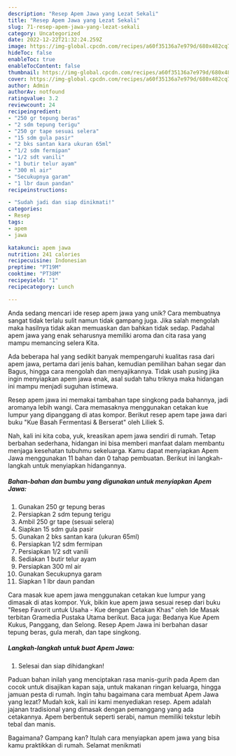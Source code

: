 ```yaml
---
description: "Resep Apem Jawa yang Lezat Sekali"
title: "Resep Apem Jawa yang Lezat Sekali"
slug: 71-resep-apem-jawa-yang-lezat-sekali
category: Uncategorized
date: 2022-12-22T21:32:24.259Z
image: https://img-global.cpcdn.com/recipes/a60f35136a7e979d/680x482cq70/apem-jawa-foto-resep-utama.jpg
hideToc: false
enableToc: true
enableTocContent: false
thumbnail: https://img-global.cpcdn.com/recipes/a60f35136a7e979d/680x482cq70/apem-jawa-foto-resep-utama.jpg
cover: https://img-global.cpcdn.com/recipes/a60f35136a7e979d/680x482cq70/apem-jawa-foto-resep-utama.jpg
author: Admin
authorAv: notfound
ratingvalue: 3.2
reviewcount: 24
recipeingredient:
- "250 gr tepung beras"
- "2 sdm tepung terigu"
- "250 gr tape sesuai selera"
- "15 sdm gula pasir"
- "2 bks santan kara ukuran 65ml"
- "1/2 sdm fermipan"
- "1/2 sdt vanili"
- "1 butir telur ayam"
- "300 ml air"
- "Secukupnya garam"
- "1 lbr daun pandan"
recipeinstructions:

- "Sudah jadi dan siap dinikmati!"
categories:
- Resep
tags:
- apem
- jawa

katakunci: apem jawa 
nutrition: 241 calories
recipecuisine: Indonesian
preptime: "PT19M"
cooktime: "PT38M"
recipeyield: "1"
recipecategory: Lunch

---
```





Anda sedang mencari ide resep apem jawa yang unik? Cara membuatnya sangat tidak terlalu sulit namun tidak gampang juga. Jika salah mengolah maka hasilnya tidak akan memuaskan dan bahkan tidak sedap. Padahal apem jawa yang enak seharusnya memiliki aroma dan cita rasa yang mampu memancing selera Kita.





Ada beberapa hal yang sedikit banyak mempengaruhi kualitas rasa dari apem jawa, pertama dari jenis bahan, kemudian pemilihan bahan segar dan Bagus, hingga cara mengolah dan menyajikannya. Tidak usah pusing jika ingin menyiapkan apem jawa enak,      asal sudah tahu triknya maka hidangan ini mampu menjadi suguhan istimewa.














Resep apem jawa ini memakai tambahan tape singkong pada bahannya, jadi aromanya lebih wangi. Cara memasaknya menggunakan cetakan kue lumpur yang dipanggang di atas kompor. Berikut resep apem tape jawa dari buku &#34;Kue Basah Fermentasi &amp; Berserat&#34; oleh Liliek S.






Nah, kali ini kita coba, yuk, kreasikan apem jawa sendiri di rumah. Tetap berbahan sederhana, hidangan ini bisa memberi manfaat dalam membantu menjaga kesehatan tubuhmu sekeluarga. Kamu dapat menyiapkan Apem Jawa menggunakan 11 bahan dan 0 tahap pembuatan. Berikut ini langkah-langkah untuk menyiapkan hidangannya.

<!--inarticleads1-->

##### Bahan-bahan dan bumbu yang digunakan untuk menyiapkan Apem Jawa:

1. Gunakan 250 gr tepung beras
1. Persiapkan 2 sdm tepung terigu
1. Ambil 250 gr tape (sesuai selera)
1. Siapkan 15 sdm gula pasir
1. Gunakan 2 bks santan kara (ukuran 65ml)
1. Persiapkan 1/2 sdm fermipan
1. Persiapkan 1/2 sdt vanili
1. Sediakan 1 butir telur ayam
1. Persiapkan 300 ml air
1. Gunakan Secukupnya garam
1. Siapkan 1 lbr daun pandan


Cara masak kue apem jawa menggunakan cetakan kue lumpur yang dimasak di atas kompor. Yuk, bikin kue apem jawa sesuai resep dari buku &#34;Resep Favorit untuk Usaha - Kue dengan Cetakan Khas&#34; oleh Ide Masak terbitan Gramedia Pustaka Utama berikut. Baca juga: Bedanya Kue Apem Kukus, Panggang, dan Selong. Resep Apem Jawa ini berbahan dasar tepung beras, gula merah, dan tape singkong. 

<!--inarticleads2-->

##### Langkah-langkah untuk buat Apem Jawa:


1. Selesai dan siap dihidangkan!

Paduan bahan inilah yang menciptakan rasa manis-gurih pada Apem dan cocok untuk disajikan kapan saja, untuk makanan ringan keluarga, hingga jamuan pesta di rumah. Ingin tahu bagaimana cara membuat Apem Jawa yang lezat? Mudah kok, kali ini kami menyediakan resep. Apem adalah jajanan tradisional yang dimasak dengan pemanggang yang ada cetakannya. Apem berbentuk seperti serabi, namun memiliki tekstur lebih tebal dan manis. 

Bagaimana? Gampang kan? Itulah cara menyiapkan apem jawa yang bisa kamu praktikkan di rumah. Selamat menikmati
